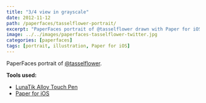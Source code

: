 ```yaml
---
title: "3/4 view in grayscale"
date: 2012-11-12
path: /paperfaces/tasselflower-portrait/
excerpt: "PaperFaces portrait of @tasselflower drawn with Paper for iOS on an iPad."
image: ../../images/paperfaces-tasselflower-twitter.jpg
categories: [paperfaces]
tags: [portrait, illustration, Paper for iOS]
---
```


PaperFaces portrait of [@tasselflower](https://twitter.com/tasselflower).

**Tools used:**

- [LunaTik Alloy Touch Pen](https://www.amazon.com/gp/product/B00821TR7G/ref=as_li_ss_tl?ie=UTF8&tag=mademist-20&linkCode=as2&camp=1789&creative=390957&creativeASIN=B00821TR7G)
- [Paper for iOS](https://paper.bywetransfer.com/)
